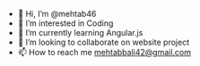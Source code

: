 - 👋 Hi, I’m @mehtab46
- 👀 I’m interested in Coding
- 🌱 I’m currently learning Angular.js
- 💞️ I’m looking to collaborate on website project
- 📫 How to reach me mehtabbali42@gmail.com

<!---
mehtab46/mehtab46 is a ✨ special ✨ repository because its `README.md` (this file) appears on your GitHub profile.
You can click the Preview link to take a look at your changes.
--->
